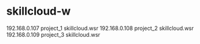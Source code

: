 # skillcloud-w

192.168.0.107 project_1 skillcloud.wsr
192.168.0.108 project_2 skillcloud.wsr
192.168.0.109 project_3 skillcloud.wsr
